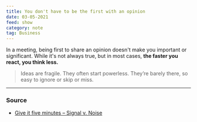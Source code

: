 ```yaml
---
title: You don't have to be the first with an opinion
date: 03-05-2021
feed: show
category: note
tag: Business
---
```


In a meeting, being first to share an opinion doesn't make you important or significant. While it's not always true, but in most cases, **the faster you react, you think less.** 

 > Ideas are fragile. They often start powerless. They’re barely there, so easy to ignore or skip or miss.

--- 
### Source
- [Give it five minutes – Signal v. Noise](https://signalvnoise.com/posts/3124-give-it-five-minutes)
